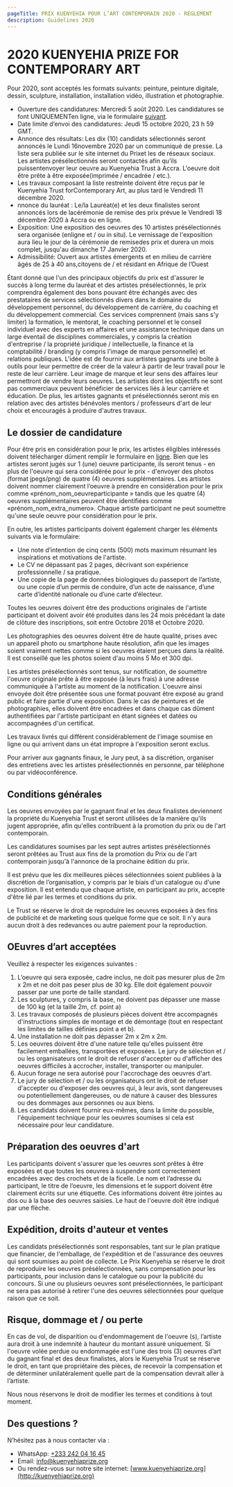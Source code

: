 ```yaml
---
pageTitle: PRIX KUENYEHIA POUR L’ART CONTEMPORAIN 2020 - RÈGLEMENT
description: Guidelines 2020
---
```


# 2020 KUENYEHIA PRIZE FOR CONTEMPORARY ART

Pour 2020, sont acceptés les formats suivants: peinture, peinture digitale, dessin, sculpture, installation, installation vidéo, illustration et photographie.

- Ouverture des candidatures: Mercredi 5 août 2020. Les candidatures se font UNIQUEMENTen ligne, via le formulaire [suivant](https://bit.ly/2020_Kuenyehia_Prize).
- Date limite d’envoi des candidatures: Jeudi 15 octobre 2020, 23 h 59 GMT.
- Annonce des résultats: Les dix (10) candidats sélectionnés seront annoncés le Lundi 16novembre 2020 par un communiqué de presse. La liste sera publiée sur le site internet du Prixet les de réseaux sociaux. Les artistes présélectionnés seront contactés afin qu’ils puissentenvoyer leur oeuvre au Kuenyehia Trust à Accra. L'oeuvre doit être prête à être exposée(imprimée / encadrée / etc.).
- Les travaux composant la liste restreinte doivent être reçus par le Kuenyehia Trust forContemporary Art, au plus tard le Vendredi 11 décembre 2020.
- nnonce du lauréat : Le/la Lauréat(e) et les deux finalistes seront annoncés lors de lacérémonie de remise des prix prévue le Vendredi 18 décembre 2020 à Accra ou en ligne.
- Exposition: Une exposition des oeuvres des 10 artistes présélectionnés sera organisée (enligne et / ou in situ). Le vernissage de l'exposition aura lieu le jour de la cérémonie de remisedes prix et durera un mois complet, jusqu'au dimanche 17 Janvier 2020.
- Admissibilité: Ouvert aux artistes émergents et en milieu de carrière âgés de 25 à 40 ans,citoyens de / et résidant en Afrique de l’Ouest 

Étant donné que l'un des principaux objectifs du prix est d'assurer le succès à long terme du lauréat et des artistes présélectionnés, le prix comprendra également des bons pouvant être échangés avec des prestataires de services sélectionnés divers dans le domaine du développement personnel, du développement de carrière, du coaching et du développement commercial. Ces services comprennent (mais sans s'y limiter) la formation, le mentorat, le coaching personnel et le conseil individuel avec des experts en affaires et une assistance technique dans un large éventail de disciplines commerciales, y compris la création d'entreprise / la propriété juridique / intellectuelle, la finance et la comptabilité / branding (y compris l'image de marque personnelle) et relations publiques. L'idée est de fournir aux artistes gagnants une boîte à outils pour leur permettre de créer de la valeur à partir de leur travail pour le reste de leur carrière. Leur image de marque et leur sens des affaires leur permettront de vendre leurs oeuvres. Les artistes dont les objectifs ne sont pas commerciaux peuvent bénéficier de services liés à leur carrière et éducation. De plus, les artistes gagnants et présélectionnés seront mis en relation avec des artistes bénévoles mentors / professeurs d'art de leur choix et encouragés à produire d'autres travaux.

## Le dossier de candidature

Pour être pris en considération pour le prix, les artistes éligibles intéressés doivent télécharger dûment remplir le formulaire en [ligne](https://bit.ly/prix_kuenyehia_2020). Bien que les artistes seront jugés sur 1 (une) oeuvre participante, ils seront tenus - en plus de l'oeuvre qui sera considérée pour le prix - d'envoyer des photos (format jpegs/png) de quatre (4) oeuvres supplémentaires.
Les artistes doivent nommer clairement l’oeuvre à prendre en considération pour le prix comme «prénom_nom_oeuvreparticipante » tandis que les quatre (4) oeuvres supplémentaires peuvent être identifiées comme «prénom_nom_extra_numero». Chaque artiste participant ne peut soumettre qu'une seule oeuvre pour considération pour le prix.

En outre, les artistes participants doivent également charger les éléments suivants via le formulaire:

- Une note d’intention de cinq cents (500) mots maximum résumant les inspirations et motivations de l'artiste.
- Le CV ne dépassant pas 2 pages, décrivant son expérience professionnelle / sa pratique.
- Une copie de la page de données biologiques du passeport de l’artiste, ou une copie d’un permis de conduire, d’un acte de naissance, d’une carte d’identité nationale ou d’une carte d’électeur.

Toutes les oeuvres doivent être des productions originales de l'artiste participant et doivent avoir été produites dans les 24 mois précédant la date de clôture des inscriptions, soit entre Octobre 2018 et Octobre 2020.

Les photographies des oeuvres doivent être de haute qualité, prises avec un appareil photo ou smartphone haute résolution, afin que les images soient vraiment nettes comme si les oeuvres étaient perçues dans la réalité. Il est conseillé que les photos soient d'au moins 5 Mo et 300 dpi.

Les artistes présélectionnés sont tenus, sur notification, de soumettre l'oeuvre originale prête à être exposée (à leurs frais) à une adresse communiquée à l'artiste au moment de la notification. L'oeuvre ainsi envoyée doit être présentée sous une format pouvant être exposé au grand public et faire partie d'une exposition. Dans le cas de peintures et de photographies, elles doivent être encadrées et dans chaque cas dûment authentifiées par l'artiste participant en étant signées et datées ou accompagnées d'un certificat.

Les travaux livrés qui diffèrent considérablement de l'image soumise en ligne ou qui arrivent dans un état impropre à l'exposition seront exclus.

Pour arriver aux gagnants finaux, le Jury peut, à sa discrétion, organiser des entretiens avec les artistes présélectionnés en personne, par téléphone ou par vidéoconférence.

## Conditions générales

Les oeuvres envoyées par le gagnant final et les deux finalistes deviennent la propriété du Kuenyehia Trust et seront utilisées de la manière qu'ils jugent appropriée, afin qu'elles contribuent à la promotion du prix ou de l'art contemporain.

Les candidatures soumises par les sept autres artistes présélectionnés seront prêtées au Trust aux fins de la promotion du Prix ou de l'art contemporain jusqu'à l'annonce de la prochaine édition du prix.

Il est prévu que les dix meilleures pièces sélectionnées soient publiées à la discrétion de l’organisation, y compris par le biais d'un catalogue ou d'une exposition. Il est entendu que chaque artiste, en participant au prix, accepte d'être lié par les termes et conditions du prix.

Le Trust se réserve le droit de reproduire les oeuvres exposées à des fins de publicité et de marketing sous quelque forme que ce soit. Il n'y aura aucun droit à des redevances ou autre paiement pour la reproduction.

## OEuvres d’art acceptées

Veuillez à respecter les exigences suivantes :

1. L’oeuvre qui sera exposée, cadre inclus, ne doit pas mesurer plus de 2m x 2m et ne doit pas peser plus de 30 kg. Elle doit également pouvoir passer par une porte de taille standard.
2. Les sculptures, y compris la base, ne doivent pas dépasser une masse de 100 kg (et la taille 2m, cf. point a)
3. Les travaux composés de plusieurs pièces doivent être accompagnés d'instructions simples de montage et de démontage (tout en respectant les limites de tailles définies point a et b).
4. Une installation ne doit pas dépasser 2m x 2m x 2m.
5. Les oeuvres doivent être d'une nature telle qu'elles puissent être facilement emballées, transportées et exposées. Le jury de sélection et / ou les organisateurs ont le droit de refuser d'accepter ou d'afficher des oeuvres difficiles à accrocher, installer, transporter ou manipuler.
6. Aucun forage ne sera autorisé pour l'accrochage des oeuvres d'art.
7. Le jury de sélection et / ou les organisateurs ont le droit de refuser d'accepter ou d'exposer des oeuvres qui, à leur avis, sont dangereuses ou potentiellement dangereuses, ou de nature à causer des blessures ou des dommages aux personnes ou aux biens.
8. Les candidats doivent fournir eux-mêmes, dans la limite du possible, l'équipement technique pour les oeuvres soumises si cela est nécessaire pour leur candidature.

## Préparation des oeuvres d'art

Les participants doivent s'assurer que les oeuvres sont prêtes à être exposées et que toutes les oeuvres à suspendre sont correctement encadrées avec des crochets et de la ficelle. Le nom et l’adresse du participant, le titre de l’oeuvre, les dimensions et le support doivent être clairement écrits sur une étiquette. Ces informations doivent être jointes au dos ou à la base des oeuvres saisies. Le haut de l'oeuvre doit être indiqué par une flèche.

## Expédition, droits d'auteur et ventes

Les candidats présélectionnés sont responsables, tant sur le plan pratique que financier, de l'emballage, de l'expédition et de l'assurance des oeuvres qui sont soumises au point de collecte.
Le Prix Kuenyehia se réserve le droit de reproduire les oeuvres présélectionnées, sans compensation pour les participants, pour inclusion dans le catalogue ou pour la publicité du concours.
Si une ou plusieurs oeuvres sont présélectionnées, le participant ne sera pas autorisé à retirer l'une des oeuvres sélectionnées pour quelque raison que ce soit.

## Risque, dommage et / ou perte

En cas de vol, de disparition ou d'endommagement de l'oeuvre (s), l’artiste aura droit à une indemnité à hauteur du montant assuré uniquement. Si l'oeuvre volée perdue ou endommagée est l'une des trois (3) oeuvres d’art du gagnant final et des deux finalistes, alors le Kuenyehia Trust se réserve le droit, en tant que propriétaire des pièces, de recevoir la compensation et de déterminer unilatéralement quelle part de la compensation devrait aller à l’artiste.

Nous nous réservons le droit de modifier les termes et conditions à tout moment.

## Des questions ?

N’hésitez pas à nous contacter via :

- WhatsApp: [+233 242 04 16 45](tel:+233242041645)
- Email: [info@kuenyehiaprize.org](mailto:info@kuenyehiaprize.org)
- Ou rendez-vous sur notre site internet: [www.kuenyehiaprize.org](http://kuenyehiaprize.org)
